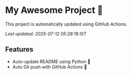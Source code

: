 # My Awesome Project 🚀

This project is automatically updated using GitHub Actions.

_Last updated: 2025-07-12 05:28:19 IST_

## Features
- Auto-update README using Python 🐍
- Auto Git push with GitHub Actions 🤖
